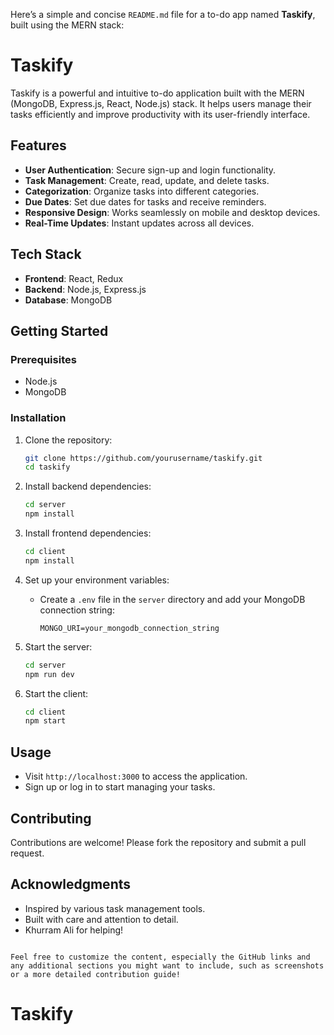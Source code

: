 Here’s a simple and concise `README.md` file for a to-do app named **Taskify**, built using the MERN stack:



# Taskify

Taskify is a powerful and intuitive to-do application built with the MERN (MongoDB, Express.js, React, Node.js) stack. It helps users manage their tasks efficiently and improve productivity with its user-friendly interface.

## Features

- **User Authentication**: Secure sign-up and login functionality.
- **Task Management**: Create, read, update, and delete tasks.
- **Categorization**: Organize tasks into different categories.
- **Due Dates**: Set due dates for tasks and receive reminders.
- **Responsive Design**: Works seamlessly on mobile and desktop devices.
- **Real-Time Updates**: Instant updates across all devices.

## Tech Stack

- **Frontend**: React, Redux
- **Backend**: Node.js, Express.js
- **Database**: MongoDB

## Getting Started

### Prerequisites

- Node.js
- MongoDB

### Installation

1. Clone the repository:
   ```bash
   git clone https://github.com/yourusername/taskify.git
   cd taskify
   ```

2. Install backend dependencies:

   ```bash
   cd server
   npm install
   ```

3. Install frontend dependencies:

   ```bash
   cd client
   npm install
   ```

4. Set up your environment variables:

   - Create a `.env` file in the `server` directory and add your MongoDB connection string:
     ```
     MONGO_URI=your_mongodb_connection_string
     ```

5. Start the server:

   ```bash
   cd server
   npm run dev
   ```

6. Start the client:
   ```bash
   cd client
   npm start
   ```

## Usage

- Visit `http://localhost:3000` to access the application.
- Sign up or log in to start managing your tasks.

## Contributing

Contributions are welcome! Please fork the repository and submit a pull request.

## Acknowledgments

- Inspired by various task management tools.
- Built with care and attention to detail.
- Khurram Ali for helping!

```

Feel free to customize the content, especially the GitHub links and any additional sections you might want to include, such as screenshots or a more detailed contribution guide!
```

# Taskify
